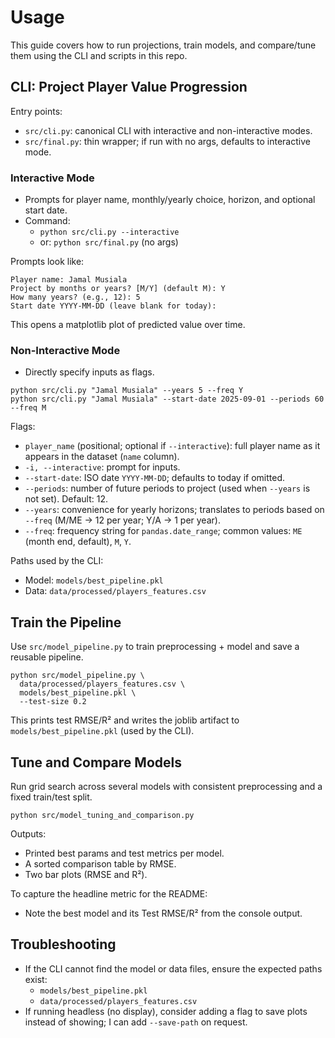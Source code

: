 # Usage

This guide covers how to run projections, train models, and compare/tune them using the CLI and scripts in this repo.

## CLI: Project Player Value Progression

Entry points:
- `src/cli.py`: canonical CLI with interactive and non-interactive modes.
- `src/final.py`: thin wrapper; if run with no args, defaults to interactive mode.

### Interactive Mode
- Prompts for player name, monthly/yearly choice, horizon, and optional start date.
- Command:
  - `python src/cli.py --interactive`
  - or: `python src/final.py` (no args)

Prompts look like:
```
Player name: Jamal Musiala
Project by months or years? [M/Y] (default M): Y
How many years? (e.g., 12): 5
Start date YYYY-MM-DD (leave blank for today):
```
This opens a matplotlib plot of predicted value over time.

### Non-Interactive Mode
- Directly specify inputs as flags.
```
python src/cli.py "Jamal Musiala" --years 5 --freq Y
python src/cli.py "Jamal Musiala" --start-date 2025-09-01 --periods 60 --freq M
```

Flags:
- `player_name` (positional; optional if `--interactive`): full player name as it appears in the dataset (`name` column).
- `-i, --interactive`: prompt for inputs.
- `--start-date`: ISO date `YYYY-MM-DD`; defaults to today if omitted.
- `--periods`: number of future periods to project (used when `--years` is not set). Default: 12.
- `--years`: convenience for yearly horizons; translates to periods based on `--freq` (M/ME → 12 per year; Y/A → 1 per year).
- `--freq`: frequency string for `pandas.date_range`; common values: `ME` (month end, default), `M`, `Y`.

Paths used by the CLI:
- Model: `models/best_pipeline.pkl`
- Data:  `data/processed/players_features.csv`

## Train the Pipeline

Use `src/model_pipeline.py` to train preprocessing + model and save a reusable pipeline.

```
python src/model_pipeline.py \
  data/processed/players_features.csv \
  models/best_pipeline.pkl \
  --test-size 0.2
```

This prints test RMSE/R² and writes the joblib artifact to `models/best_pipeline.pkl` (used by the CLI).

## Tune and Compare Models

Run grid search across several models with consistent preprocessing and a fixed train/test split.

```
python src/model_tuning_and_comparison.py
```

Outputs:
- Printed best params and test metrics per model.
- A sorted comparison table by RMSE.
- Two bar plots (RMSE and R²).

To capture the headline metric for the README:
- Note the best model and its Test RMSE/R² from the console output.

## Troubleshooting

- If the CLI cannot find the model or data files, ensure the expected paths exist:
  - `models/best_pipeline.pkl`
  - `data/processed/players_features.csv`
- If running headless (no display), consider adding a flag to save plots instead of showing; I can add `--save-path` on request.

